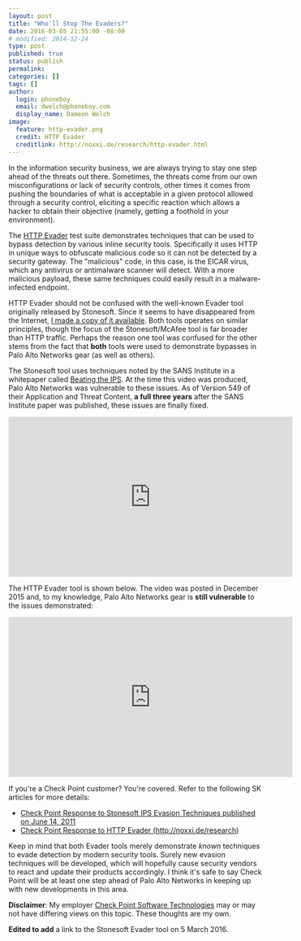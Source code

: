 ```yaml
---
layout: post
title: "Who'll Stop The Evaders?"
date: 2016-03-05 21:55:00 -08:00
# modified: 2014-12-24
type: post
published: true
status: publish
permalink: 
categories: []
tags: []
author:
  login: phoneboy
  email: dwelch@phoneboy.com
  display_name: Dameon Welch
image:
  feature: http-evader.png
  credit: HTTP Evader
  creditlink: http://noxxi.de/research/http-evader.html
---
```

​In the information security business, we are always trying to stay one step ahead of the threats out there. Sometimes, the threats come from our own misconfigurations or lack of security controls, other times it comes from pushing the boundaries of what is acceptable in a given protocol allowed through a security control, eliciting a specific reaction which allows a hacker to obtain their objective (namely, getting a foothold in your environment).

The [HTTP Evader](http://noxxi.de/research/http-evader.html) test suite demonstrates techniques that can be used to bypass detection by various inline security tools. Specifically it uses HTTP in unique ways to obfuscate malicious code so it can not be detected by a security gateway. The "malicious" code, in this case, is the EICAR virus, which any antivirus or antimalware scanner will detect. With a more malicious payload, these same techniques could easily result in a malware-infected endpoint.

HTTP Evader should not be confused with the well-known Evader tool originally released by Stonesoft. Since it seems to have disappeared from the Internet, [I made a copy of it available](https://drive.google.com/open?id=0B__UyP21zv4NUTYyNHREMGdJSTQ). Both tools operates on similar principles, though the focus of the Stonesoft/McAfee tool is far broader than HTTP traffic. Perhaps the reason one tool was confused for the other stems from the fact that **both** tools were used to demonstrate bypasses in Palo Alto Networks gear (as well as others).

The Stonesoft tool uses techniques noted by the SANS Institute in a whitepaper called [Beating the IPS](https://www.sans.org/reading-room/whitepapers/intrusion/beating-ips-34137). At the time this video was produced, Palo Alto Networks was vulnerable to these issues. As of Version 549 of their Application and Threat Content, **a full three years** after the SANS Institute paper was published, these issues are finally fixed.

<center><iframe width="560" height="315" src="https://www.youtube.com/embed/cp-7Tl9gl5g" frameborder="0"></iframe></center>

The HTTP Evader tool is shown below. The video was posted in December 2015 and, to my knowledge, Palo Alto Networks gear is **still vulnerable** to the issues demonstrated:

<center><iframe width="560" height="315" src="https://www.youtube.com/embed/Mo4LUh-5hYo" frameborder="0"></iframe></center>

If you're a Check Point customer? You're covered. Refer to the following SK articles for more details:

* [Check Point Response to Stonesoft IPS Evasion Techniques published on June 14, 2011](https://supportcenter.checkpoint.com/supportcenter/portal?eventSubmit_doGoviewsolutiondetails=&solutionid=sk63621)
* [Check Point Response to HTTP Evader (http://noxxi.de/research)](https://supportcenter.checkpoint.com/supportcenter/portal?eventSubmit_doGoviewsolutiondetails=&solutionid=sk109113)

Keep in mind that both Evader tools merely demonstrate *known* techniques to evade detection by modern security tools. Surely new evasion techniques will be developed, which will hopefully cause security vendors to react and update their products accordingly. I think it's safe to say Check Point will be at least one step ahead of Palo Alto Networks in keeping up with new developments in this area.

**Disclaimer**: My employer [Check Point Software Technologies](https://www.checkpoint.com) may or may not have differing views on this topic. These thoughts are my own.

**Edited to add** a link to the Stonesoft Evader tool on 5 March 2016.